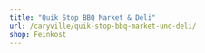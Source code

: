 ```yaml
---
title: "Quik Stop BBQ Market & Deli"
url: /caryville/quik-stop-bbq-market-und-deli/
shop: Feinkost
---
```

